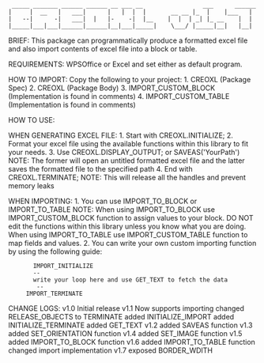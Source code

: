    	 _____ _______ ______ ______ __ ___ __		           ___      ______
   	|     |  __   |	  ___|	    |   |  |  |       __ __ |_  |    |___   |
   	|   --|	     -|   ___|	|   |-    -|  |__    |  |  | _| |_ __ 	 |  |
  	|_____|___|___|______|______|__|___|_____|    \___/ |_____|__|	 |__|



  BRIEF:
	This package can programmatically produce a formatted excel file and also
	import contents of excel file into a block or table.
  
  REQUIREMENTS:
	WPSOffice or Excel and set either as default program.

  HOW TO IMPORT:
 	Copy the following to your project:
	1. CREOXL (Package Spec)
	2. CREOXL (Package Body)
	3. IMPORT_CUSTOM_BLOCK (Implementation is found in comments)
	4. IMPORT_CUSTOM_TABLE (Implementation is found in comments)

  HOW TO USE:

  WHEN GENERATING EXCEL FILE:
  	1. Start with CREOXL.INITIALIZE;
  	2. Format your excel file using the available functions within this library
	     to fit your needs. 
  	3. Use CREOXL.DISPLAY_OUTPUT; or SAVEAS('YourPath')
	     NOTE: The former will open an untitled formatted excel file
	     and the latter saves the formatted file to the specified path 
  	4. End with CREOXL.TERMINATE; 
	     NOTE: This will release all the handles and prevent memory leaks

  WHEN IMPORTING:
  	1. You can use IMPORT_TO_BLOCK or IMPORT_TO_TABLE
	     NOTE: 
 	     When using IMPORT_TO_BLOCK use IMPORT_CUSTOM_BLOCK function
	     to assign values to your block. DO NOT edit the functions within
	     this library unless you know what you are doing.
	     When using IMPORT_TO_TABLE use IMPORT_CUSTOM_TABLE function
	     to map fields and values.
    2. You can write your own custom importing function by using the following
	     guide:
     
		   IMPORT_INITIALIZE
		   --
		   write your loop here and use GET_TEXT to fetch the data
		    --
	     IMPORT_TERMINATE

  CHANGE LOGS:
  	v1.0 Initial release
  	v1.1 Now supports importing
	       changed RELEASE_OBJECTS to TERMINATE
	       added INITIALIZE_IMPORT
	       added INITIALIZE_TERMINATE
	       added GET_TEXT
	  v1.2 added SAVEAS function
	  v1.3 added SET_ORIENTATION function
	  v1.4 added SET_IMAGE function
	  v1.5 added IMPORT_TO_BLOCK function
	  v1.6 added IMPORT_TO_TABLE function
	       changed import implementation
	  v1.7 exposed BORDER_WDITH
